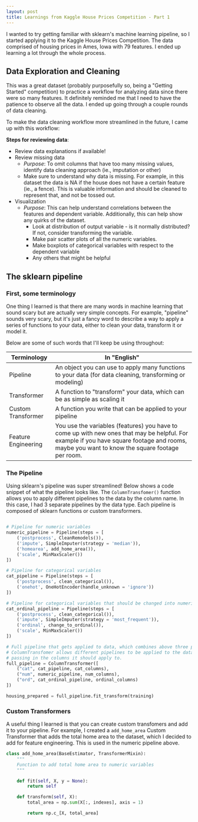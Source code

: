 ```yaml
---
layout: post
title: Learnings from Kaggle House Prices Competition - Part 1 
---
```


I wanted to try getting familiar with sklearn's machine learning pipeline, so I started applying it to the Kaggle House Prices Competition. The data comprised of housing prices in Ames, Iowa with 79 features. I ended up learning a lot through the whole process.

## Data Exploration and Cleaning

This was a great dataset (probably purposefully so, being a "Getting Started" competition) to practice a workflow for analyzing data since there were so many features. It definitely reminded me that I need to have the patience to observe all the data. I ended up going through a couple rounds of data cleaning.

To make the data cleaning workflow more streamlined in the future, I came up with this workflow:

**Steps for reviewing data**:


- Review data explanations if available!
- Review missing data
  -  *Purpose*: To omit columns that have too many missing values, identify data cleaning approach (ie., imputation or other)
    - Make sure to understand why data is missing. For example, in this dataset the data is NA if the house does not have a certain feature (ie., a fence). This is valuable information and should be cleaned to represent that, and not be tossed out.
- Visualization
  - *Purpose*: This can help understand correlations between the features and dependent variable. Additionally, this can help show any quirks of the dataset.
    - Look at distribution of output variable - is it normally distributed? If not, consider transforming the variable.
    - Make pair scatter plots of all the numeric variables.
    - Make boxplots of categorical variables with respect to the dependent variable
    - Any others that might be helpful


## The sklearn pipeline

### First, some terminology

One thing I learned is that there are many words in machine learning that sound scary but are actually very simple concepts. For example, "pipeline" sounds very scary, but it's just a fancy word to describe a way to apply a series of functions to your data, either to clean your data, transform it or model it.

Below are some of such words that I'll keep be using throughout:

| Terminology    | In "English" |
|----------------|--------------|
|Pipeline   |An object you can use to apply many functions to your data (for data cleaning, transforming or modeling)   |
|Transformer   |A function to "transform" your data, which can be as simple as scaling it   |
|Custom Transformer   |A function you write that can be applied to your pipeline   |
|Feature Engineering   |    You use the variables (features) you have to come up with new ones that may be helpful. For example if you have square footage and rooms, maybe you want to know the square footage per room.|

### The Pipeline
Using sklearn's pipeline was super streamlined! Below shows a code snippet of what the pipeline looks like. The `ColumnTransfomer()` function allows you to apply different pipelines to the data by the column name. In this case, I had 3 separate pipelines by the data type. Each pipeline is composed of sklearn functions or custom transformers.

~~~Python

# Pipeline for numeric variables
numeric_pipeline = Pipeline(steps = [
    ('postprocess', CleanRemodels()),
    ('impute', SimpleImputer(strategy = 'median')),
    ('homearea', add_home_area()),
    ('scale', MinMaxScaler())
])

# Pipeline for categorical variables
cat_pipeline = Pipeline(steps = [
    ('postprocess', clean_categorical()),
    ('onehot', OneHotEncoder(handle_unknown = 'ignore'))
])

# Pipeline for categorical variables that should be changed into numeric
cat_ordinal_pipeline = Pipeline(steps = [
    ('postprocess', clean_categorical()),
    ('impute', SimpleImputer(strategy = 'most_frequent')),
    ('ordinal', change_to_ordinal()),
    ('scale', MinMaxScaler())
])

# Full pipeline that gets applied to data, which combines above three pipelines
# ColumnTransfomer allows different pipelines to be applied to the data by
# passing in the columns it should apply to.
full_pipeline = ColumnTransformer([
    ("cat", cat_pipeline, cat_columns),
    ("num", numeric_pipeline, num_columns),
    ("ord", cat_ordinal_pipeline, ordinal_columns)
])

housing_prepared = full_pipeline.fit_transform(training)

~~~

### Custom Transformers

A useful thing I learned is that you can create custom transfomers and add it to your pipeline. For example, I created a `add_home_area` Custom Transformer that adds the total home area to the dataset, which I decided to add for feature engineering. This is used in the numeric pipeline above.

```Python
class add_home_area(BaseEstimator, TransformerMixin):
    """
    Function to add total home area to numeric variables
    """

    def fit(self, X, y = None):
        return self

    def transform(self, X):
        total_area = np.sum(X[:, indexes], axis = 1)

        return np.c_[X, total_area]
```
